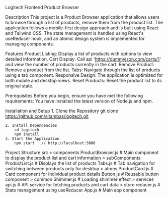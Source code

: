 Logitech Frontend Product Browser

Description
    This project is a Product Browser application that allows users to browse through a list of products, remove them from the product list. The application follows a mobile-first design approach and is built using React and Tailwind CSS. The state management is handled using React's useReducer hook, and an atomic design system is implemented for managing components.


Features
    Product Listing: Display a list of products with options to view detailed information.
    Cart Display: Call api 'https://dummyjson.com/carts/1' and view the number of products currently in the cart.
    Remove Product: Remove a product from the list.
    Tabs: Navigate through the list of products using a tab component.
    Responsive Design: The application is optimized for both mobile and desktop views.
    Reset Products: Reset the product list to its original state.

Prerequisites
    Before you begin, ensure you have met the following requirements:
    You have installed the latest version of Node.js and npm.

Installation and Setup
    1. Clone the Repository
        git clone https://github.com/sitambas/logitech.git

    2. Install Dependencies
        cd logitech
        npm install
    3. Start the Application
        npm start   // http://localhost:3000

Project Structure
    src
        > components
            ProductBrowser.js       # Main component to display the product list and cart information
            > subComponents
                ProductList.js      # Displays the list of products
                Tabs.js             # Tab navigation for switching between products only for desktop
            > atoms
                ProductCard.js      # Card component for individual product details
                Button.js           # Reusable button component
            > common
                Shimmer.js          # Loading shimmer effect
        > services
            api.js                  # API service for fetching products and cart data
        > store
            reducer.js              # State management using useReducer
        App.js                      # Main app component
